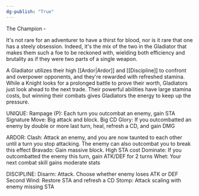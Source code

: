 ```yaml
---
dg-publish: "True"
---
```


The Champion - 

It's not rare for an adventurer to have a thirst for blood, nor is it rare that one has a steely obsession. Indeed, it's the mix of the two in the Gladiator that makes them such a foe to be reckoned with, wielding both efficiency and brutality as if they were two parts of a single weapon.

A Gladiator utilizes their high [[Ardor|Ardor]] and [[Discipline]] to confront and overpower opponents, and they're rewarded with refreshed stamina. While a Knight looks for a prolonged battle to prove their worth, Gladiators just look ahead to the next trade. Their powerful abilities have large stamina costs, but winning their combats gives Gladiators the energy to keep up the pressure.

UNIQUE:
Rampage (P): Each turn you outcombat an enemy, gain STA
Signature Move: Big attack and block. Big CD
Glory: If you outcombatted an enemy by double or more last turn, heal, refresh a CD, and gain DMG

ARDOR:
Clash: Attack an enemy, and you are now taunted to each other until a turn you stop attacking. The enemy can also outcombat you to break this effect
Bravado: Gain massive block. High STA cost
Dominate: If you outcombatted the enemy this turn, gain ATK/DEF for 2 turns
Whet: Your next combat skill gains moderate stats

DISCIPLINE:
Disarm: Attack. Choose whether enemy loses ATK or DEF
Second Wind: Restore STA and refresh a CD
Stomp: Attack scaling with enemy missing STA